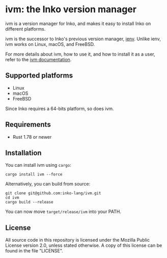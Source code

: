 # ivm: the Inko version manager

ivm is a version manager for Inko, and makes it easy to install Inko on
different platforms.

ivm is the successor to Inko's previous version manager,
[ienv](https://gitlab.com/inko-lang/ienv). Unlike ienv, ivm works on Linux,
macOS, and FreeBSD.

For more details about ivm, how to use it, and how to install it as a user,
refer to the
[ivm documentation](https://docs.inko-lang.org/manual/latest/getting-started/ivm/).

## Supported platforms

* Linux
* macOS
* FreeBSD

Since Inko requires a 64-bits platform, so does ivm.

## Requirements

* Rust 1.78 or newer

## Installation

You can install ivm using `cargo`:

    cargo install ivm --force

Alternatively, you can build from source:

    git clone git@github.com:inko-lang/ivm.git
    cd ivm
    cargo build --release

You can now move `target/release/ivm` into your PATH.

## License

All source code in this repository is licensed under the Mozilla Public License
version 2.0, unless stated otherwise. A copy of this license can be found in the
file "LICENSE".

